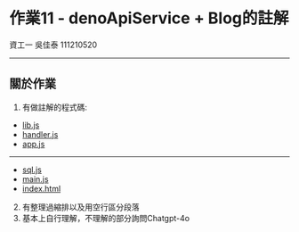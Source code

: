 # 作業11 - denoApiService + Blog的註解
資工一 吳佳泰 111210520

---

## 關於作業

1. 有做註解的程式碼:
* [lib.js](/wp/Homework11/denoApiService/lib.js)
* [handler.js](/wp/Homework11/denoApiService/handler.js)
* [app.js](/wp/Homework11/denoApiService/app.js)
---
* [sql.js](/wp/Homework11/denoApiService/lib/sql.js)
* [main.js](/wp/Homework11/denoApiService/blog/main.js)
* [index.html](/wp/Homework11/denoApiService/blog/index.html)

2. 有整理過縮排以及用空行區分段落
3. 基本上自行理解，不理解的部分詢問Chatgpt-4o